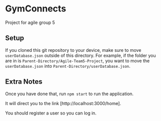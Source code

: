 # GymConnects
Project for agile group 5

## Setup
If you cloned this git repository to your device, make sure to move `userDatabase.json` outside of this directory. For example, if the folder you are in is `Parent-Directory/Agile-Team5-Project`, you want to move the `userDatabase.json` into `Parent-Directory/userDatabase.json`.

## Extra Notes
Once you have done that, run `npm start` to run the application.

It will direct you to the link [http://localhost:3000/home].

You should register a user so you can log in.

